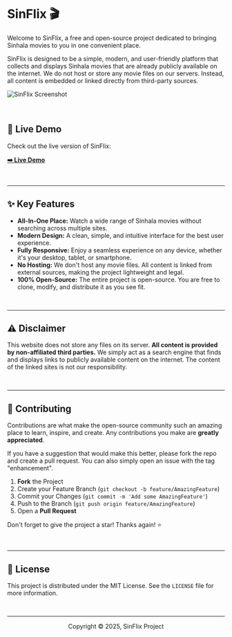 # SinFlix 🎬

Welcome to SinFlix, a free and open-source project dedicated to bringing Sinhala movies to you in one convenient place.

SinFlix is designed to be a simple, modern, and user-friendly platform that collects and displays Sinhala movies that are already publicly available on the internet. We do not host or store any movie files on our servers. Instead, all content is embedded or linked directly from third-party sources.

![SinFlix Screenshot](https://i.ibb.co/J09g1tt/Screenshot-2025-07-07-123133.png)


<br>

## 🚀 Live Demo

Check out the live version of SinFlix:

**[➡️ Live Demo](https://randungayantha.github.io/SinFlix/)** 

<br>

---

## ✨ Key Features

* **All-In-One Place:** Watch a wide range of Sinhala movies without searching across multiple sites.
* **Modern Design:** A clean, simple, and intuitive interface for the best user experience.
* **Fully Responsive:** Enjoy a seamless experience on any device, whether it's your desktop, tablet, or smartphone.
* **No Hosting:** We don't host any movie files. All content is linked from external sources, making the project lightweight and legal.
* **100% Open-Source:** The entire project is open-source. You are free to clone, modify, and distribute it as you see fit.

<br>

---

## ⚠️ Disclaimer

This website does not store any files on its server. **All content is provided by non-affiliated third parties.** We simply act as a search engine that finds and displays links to publicly available content on the internet. The content of the linked sites is not our responsibility.

<br>

---
## 🤝 Contributing

Contributions are what make the open-source community such an amazing place to learn, inspire, and create. Any contributions you make are **greatly appreciated**.

If you have a suggestion that would make this better, please fork the repo and create a pull request. You can also simply open an issue with the tag "enhancement".

1.  **Fork** the Project
2.  Create your Feature Branch (`git checkout -b feature/AmazingFeature`)
3.  Commit your Changes (`git commit -m 'Add some AmazingFeature'`)
4.  Push to the Branch (`git push origin feature/AmazingFeature`)
5.  Open a **Pull Request**

Don't forget to give the project a star! Thanks again! ⭐

<br>

---

## 📜 License

This project is distributed under the MIT License. See the `LICENSE` file for more information.

<br>

---

<p align="center">
  Copyright © 2025, SinFlix Project
</p>
